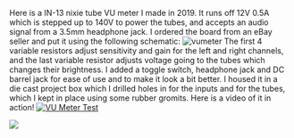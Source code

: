 Here is a IN-13 nixie tube VU meter I made in 2019. It runs off 12V 0.5A which is stepped up to 140V to power the tubes, and accepts an audio signal from a 3.5mm headphone jack. I ordered the board from an eBay seller and put it using the following schematic:
![vumeter](https://user-images.githubusercontent.com/63659684/95758888-e7e86580-0ca0-11eb-8cf6-c1f58328c82c.png)
The first 4 variable resistors adjust sensitivity and gain for the left and right channels, and the last variable resistor adjusts voltage going to the tubes which changes their brightness. I added a toggle switch, headphone jack and DC barrel jack for ease of use and to make it look a bit better. I housed it in a die cast project box which I drilled holes in for the inputs and for the tubes, which I kept in place using some rubber gromits.
Here is a video of it in action!
[![VU Meter Test](http://img.youtube.com/vi/IXU6dty2NVc/0.jpg)](https://www.youtube.com/watch?v=IXU6dty2NVc&feature=youtu.be "VU Meter Test")


<img align="left" src="https://user-images.githubusercontent.com/63659684/95758888-e7e86580-0ca0-11eb-8cf6-c1f58328c82c.png">

